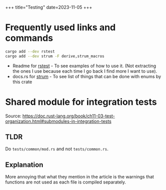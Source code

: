 +++
title="Testing"
date=2023-11-05
+++

# Frequently used links and commands

```sh
cargo add --dev rstest
cargo add --dev strum -F derive,strum_macros
```

- Readme for [rstest](https://github.com/la10736/rstest) - To see examples of how to use it. (Not extracting the ones I use because each time I go back I find more I want to use).
- docs.rs for [strum](https://docs.rs/strum/latest/strum/all.html) - To see list of things that can be done with enums by this crate

# Shared module for integration tests

Source: <https://doc.rust-lang.org/book/ch11-03-test-organization.html#submodules-in-integration-tests>

## TLDR

Do `tests/common/mod.rs` and not `tests/common.rs`.

## Explanation

More annoying that what they mention in the article is the warnings that functions are not used as each file is compiled separately.
